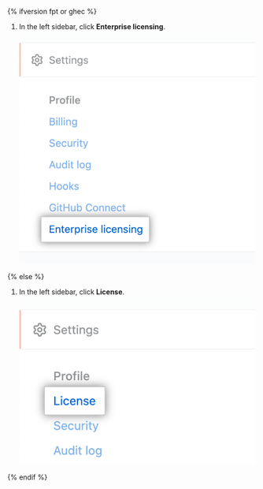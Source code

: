 {% ifversion fpt or ghec %}

1. In the left sidebar, click **Enterprise licensing**. !["Enterprise licensing" tab in the enterprise account settings sidebar](/assets/images/help/enterprises/enterprise-licensing-tab.png)

{% else %}

1. In the left sidebar, click **License**. !["License" tab in the enterprise account settings sidebar](/assets/images/enterprise/enterprise-server/license.png)

{% endif %}
